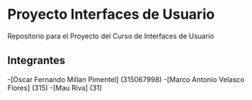 # Proyecto Interfaces de Usuario
Repositorio para el Proyecto del Curso de Interfaces de Usuario

## Integrantes

-[Oscar Fernando Millan Pimentel] (315067998)
-[Marco Antonio Velasco Flores] (315)
-[Mau Riva] (31)